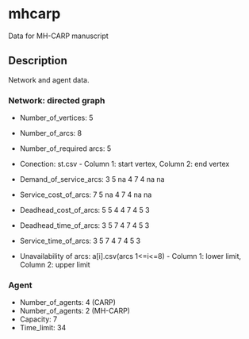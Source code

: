 # mhcarp
Data for MH-CARP manuscript

## Description 
Network and agent data. 

### Network: directed graph  
* Number_of_vertices: 5 
* Number_of_arcs: 8 
* Number_of_required arcs: 5 
* Conection: st.csv - Column 1: start vertex, Column 2: end vertex 

* Demand_of_service_arcs: 3 5 na 4 7 4 na na
* Service_cost_of_arcs: 7 5 na 4 7 4 na na
* Deadhead_cost_of_arcs: 5 5 4 4 7 4 5 3 
* Deadhead_time_of_arcs: 3 5 7 4 7 4 5 3 
* Service_time_of_arcs: 3 5 7 4 7 4 5 3 

* Unavailability of arcs: a[i].csv(arcs 1<=i<=8) - Column 1: lower limit, Column 2: upper limit 

### Agent 
* Number_of_agents: 4 (CARP) 
* Number_of_agents: 2 (MH-CARP) 
* Capacity: 7 
* Time_limit: 34 

